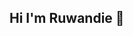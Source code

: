 ## Hi I'm Ruwandie 👋



<!--
[![Anurag's GitHub stats](https://github-readme-stats.vercel.app/api?username=ruwandied)](https://github.com/ruwandied/github-readme-stats)

**RuwandieD/ruwandied** is a ✨ _special_ ✨ repository because its `README.md` (this file) appears on your GitHub profile.

Here are some ideas to get you started:

- 🔭 I’m currently working on ...
- 🌱 I’m currently learning ...
- 👯 I’m looking to collaborate on ...
- 🤔 I’m looking for help with ...
- 💬 Ask me about ...
- 📫 How to reach me: ...
- 😄 Pronouns: ...
- ⚡ Fun fact: ...
-->
